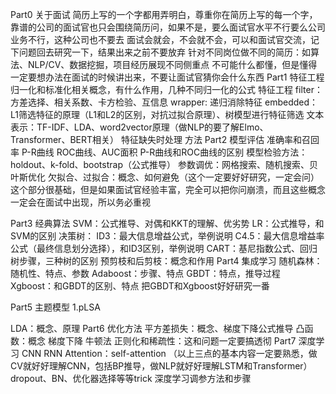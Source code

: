 Part0 关于面试
简历上写的一个字都用弄明白，尊重你在简历上写的每一个字，靠谱的公司的面试官也只会围绕简历问，如果不是，要么面试官水平不行要么公司业务不行，这种公司也不要去
面试会就会，不会就不会，可以和面试官交流，记下问题回去研究一下，结果出来之前不要放弃
针对不同岗位做不同的简历：如算法、NLP/CV、数据挖掘，项目经历展现不同侧重点
不可能什么都懂，但是懂得一定要想办法在面试的时候讲出来，不要让面试官猜你会什么东西
Part1 特征工程
归一化和标准化相关概念，有什么作用，几种不同归一化的公式
特征工程
filter：方差选择、相关系数、卡方检验、互信息
wrapper: 递归消除特征
embedded：L1筛选特征的原理（L1和L2的区别，对抗过拟合原理）、树模型进行特征筛选
文本表示：TF-IDF、LDA、word2vector原理（做NLP的要了解Elmo、Transformer、BERT相关）
特征缺失时处理 方法
Part2 模型评估
准确率和召回率
P-R曲线
ROC曲线、AUC面积
P-R曲线和ROC曲线的区别
模型检验方法：holdout、k-fold、bootstrap（公式推导）
参数调优：网格搜索、随机搜索、贝叶斯优化
欠拟合、过拟合：概念、如何避免（这个一定要好好研究，一定会问）
这个部分很基础，但是如果面试官经验丰富，完全可以把你问崩溃，而且这些概念一定会在面试中出现，所以务必重视

Part3 经典算法
SVM：公式推导、对偶和KKT的理解、优劣势
LR：公式推导，和SVM的区别
决策树：
ID3：最大信息增益公式，举例说明
C4.5：最大信息增益率公式（最终信息划分选择），和ID3区别，举例说明
CART：基尼指数公式、回归树步骤，三种树的区别
预剪枝和后剪枝：概念和作用
Part4 集成学习
随机森林：随机性、特点、参数
Adaboost：步骤、特点
GBDT：特点，推导过程
Xgboost：和GBDT的区别、特点
把GBDT和Xgboost好好研究一番

Part5 主题模型
1.pLSA

LDA：概念、原理
Part6 优化方法
平方差损失：概念、梯度下降公式推导
凸函数：概念
梯度下降
牛顿法
正则化和稀疏性：这和问题一定要搞透彻
Part7 深度学习
CNN
RNN
Attention：self-attention
（以上三点的基本内容一定要熟悉，做CV就好好理解CNN，包括BP推导，做NLP就好好理解LSTM和Transformer）
dropout、BN、优化器选择等等trick
深度学习调参方法和步骤